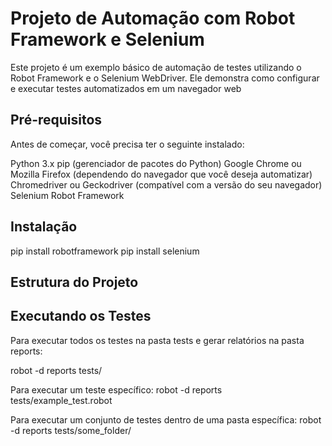 # Projeto de Automação com Robot Framework e Selenium
Este projeto é um exemplo básico de automação de testes utilizando o Robot Framework e o Selenium WebDriver. Ele demonstra como configurar e executar testes automatizados em um navegador web

## Pré-requisitos
Antes de começar, você precisa ter o seguinte instalado:

Python 3.x
pip (gerenciador de pacotes do Python)
Google Chrome ou Mozilla Firefox (dependendo do navegador que você deseja automatizar)
Chromedriver ou Geckodriver (compatível com a versão do seu navegador)
Selenium
Robot Framework

## Instalação
pip install robotframework
pip install selenium
## Estrutura do Projeto

## Executando os Testes
Para executar todos os testes na pasta tests e gerar relatórios na pasta reports:
<p>robot -d reports tests/</p>

Para executar um teste específico:
robot -d reports tests/example_test.robot

Para executar um conjunto de testes dentro de uma pasta específica:
robot -d reports tests/some_folder/
